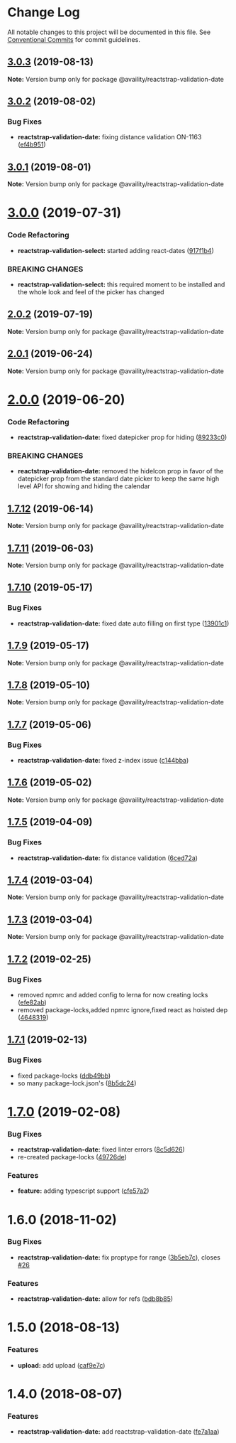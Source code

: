 # Change Log

All notable changes to this project will be documented in this file.
See [Conventional Commits](https://conventionalcommits.org) for commit guidelines.

## [3.0.3](https://github.com/Availity/availity-react/compare/@availity/reactstrap-validation-date@3.0.2...@availity/reactstrap-validation-date@3.0.3) (2019-08-13)

**Note:** Version bump only for package @availity/reactstrap-validation-date





## [3.0.2](https://github.com/Availity/availity-react/compare/@availity/reactstrap-validation-date@3.0.1...@availity/reactstrap-validation-date@3.0.2) (2019-08-02)


### Bug Fixes

* **reactstrap-validation-date:** fixing distance validation ON-1163 ([ef4b951](https://github.com/Availity/availity-react/commit/ef4b951))





## [3.0.1](https://github.com/Availity/availity-react/compare/@availity/reactstrap-validation-date@3.0.0...@availity/reactstrap-validation-date@3.0.1) (2019-08-01)

**Note:** Version bump only for package @availity/reactstrap-validation-date





# [3.0.0](https://github.com/Availity/availity-react/compare/@availity/reactstrap-validation-date@2.0.2...@availity/reactstrap-validation-date@3.0.0) (2019-07-31)


### Code Refactoring

* **reactstrap-validation-select:** started adding react-dates ([917f1b4](https://github.com/Availity/availity-react/commit/917f1b4))


### BREAKING CHANGES

* **reactstrap-validation-select:** this required moment to be installed and the whole look and feel of the picker has changed





## [2.0.2](https://github.com/Availity/availity-react/compare/@availity/reactstrap-validation-date@2.0.1...@availity/reactstrap-validation-date@2.0.2) (2019-07-19)

**Note:** Version bump only for package @availity/reactstrap-validation-date





## [2.0.1](https://github.com/Availity/availity-react/compare/@availity/reactstrap-validation-date@2.0.0...@availity/reactstrap-validation-date@2.0.1) (2019-06-24)

**Note:** Version bump only for package @availity/reactstrap-validation-date





# [2.0.0](https://github.com/Availity/availity-react/compare/@availity/reactstrap-validation-date@1.7.12...@availity/reactstrap-validation-date@2.0.0) (2019-06-20)


### Code Refactoring

* **reactstrap-validation-date:** fixed datepicker prop for hiding ([89233c0](https://github.com/Availity/availity-react/commit/89233c0))


### BREAKING CHANGES

* **reactstrap-validation-date:** removed the hideIcon prop in favor of the datepicker prop from the standard date picker to keep the same high level API for showing and hiding the calendar





## [1.7.12](https://github.com/Availity/availity-react/compare/@availity/reactstrap-validation-date@1.7.11...@availity/reactstrap-validation-date@1.7.12) (2019-06-14)

**Note:** Version bump only for package @availity/reactstrap-validation-date





## [1.7.11](https://github.com/Availity/availity-react/compare/@availity/reactstrap-validation-date@1.7.10...@availity/reactstrap-validation-date@1.7.11) (2019-06-03)

**Note:** Version bump only for package @availity/reactstrap-validation-date





## [1.7.10](https://github.com/Availity/availity-react/compare/@availity/reactstrap-validation-date@1.7.9...@availity/reactstrap-validation-date@1.7.10) (2019-05-17)


### Bug Fixes

* **reactstrap-validation-date:** fixed date auto filling on first type ([13901c1](https://github.com/Availity/availity-react/commit/13901c1))





## [1.7.9](https://github.com/Availity/availity-react/compare/@availity/reactstrap-validation-date@1.7.8...@availity/reactstrap-validation-date@1.7.9) (2019-05-17)

**Note:** Version bump only for package @availity/reactstrap-validation-date





## [1.7.8](https://github.com/Availity/availity-react/compare/@availity/reactstrap-validation-date@1.7.7...@availity/reactstrap-validation-date@1.7.8) (2019-05-10)

**Note:** Version bump only for package @availity/reactstrap-validation-date





## [1.7.7](https://github.com/Availity/availity-react/compare/@availity/reactstrap-validation-date@1.7.6...@availity/reactstrap-validation-date@1.7.7) (2019-05-06)


### Bug Fixes

* **reactstrap-validation-date:** fixed z-index issue ([c144bba](https://github.com/Availity/availity-react/commit/c144bba))





## [1.7.6](https://github.com/Availity/availity-react/compare/@availity/reactstrap-validation-date@1.7.5...@availity/reactstrap-validation-date@1.7.6) (2019-05-02)

**Note:** Version bump only for package @availity/reactstrap-validation-date





## [1.7.5](https://github.com/Availity/availity-react/compare/@availity/reactstrap-validation-date@1.7.4...@availity/reactstrap-validation-date@1.7.5) (2019-04-09)


### Bug Fixes

* **reactstrap-validation-date:** fix distance validation ([6ced72a](https://github.com/Availity/availity-react/commit/6ced72a))





## [1.7.4](https://github.com/Availity/availity-react/compare/@availity/reactstrap-validation-date@1.7.2...@availity/reactstrap-validation-date@1.7.4) (2019-03-04)

**Note:** Version bump only for package @availity/reactstrap-validation-date





## [1.7.3](https://github.com/Availity/availity-react/compare/@availity/reactstrap-validation-date@1.7.2...@availity/reactstrap-validation-date@1.7.3) (2019-03-04)

**Note:** Version bump only for package @availity/reactstrap-validation-date





## [1.7.2](https://github.com/Availity/availity-react/compare/@availity/reactstrap-validation-date@1.7.1...@availity/reactstrap-validation-date@1.7.2) (2019-02-25)


### Bug Fixes

* removed npmrc and added config to lerna for now creating locks ([efe82ab](https://github.com/Availity/availity-react/commit/efe82ab))
* removed package-locks,added npmrc ignore,fixed react as hoisted dep ([4648319](https://github.com/Availity/availity-react/commit/4648319))





## [1.7.1](https://github.com/Availity/availity-react/compare/@availity/reactstrap-validation-date@1.7.0...@availity/reactstrap-validation-date@1.7.1) (2019-02-13)


### Bug Fixes

* fixed package-locks ([ddb49bb](https://github.com/Availity/availity-react/commit/ddb49bb))
* so many package-lock.json's ([8b5dc24](https://github.com/Availity/availity-react/commit/8b5dc24))





# [1.7.0](https://github.com/Availity/availity-react/compare/@availity/reactstrap-validation-date@1.6.0...@availity/reactstrap-validation-date@1.7.0) (2019-02-08)


### Bug Fixes

* **reactstrap-validation-date:** fixed linter errors ([8c5d626](https://github.com/Availity/availity-react/commit/8c5d626))
* re-created package-locks ([49726de](https://github.com/Availity/availity-react/commit/49726de))


### Features

* **feature:** adding typescript support ([cfe57a2](https://github.com/Availity/availity-react/commit/cfe57a2))





<a name="1.6.0"></a>
# 1.6.0 (2018-11-02)


### Bug Fixes

* **reactstrap-validation-date:** fix proptype for range ([3b5eb7c](https://github.com/Availity/availity-react/commit/3b5eb7c)), closes [#26](https://github.com/Availity/availity-react/issues/26)


### Features

* **reactstrap-validation-date:** allow for refs ([bdb8b85](https://github.com/Availity/availity-react/commit/bdb8b85))



<a name="1.5.0"></a>
# 1.5.0 (2018-08-13)


### Features

* **upload:** add upload ([caf9e7c](https://github.com/Availity/availity-react/commit/caf9e7c))



<a name="1.4.0"></a>
# 1.4.0 (2018-08-07)


### Features

* **reactstrap-validation-date:** add reactstrap-validation-date ([fe7a1aa](https://github.com/Availity/availity-react/commit/fe7a1aa))
